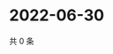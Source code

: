 # 2022-06-30

共 0 条

<!-- BEGIN WEIBO -->
<!-- 最后更新时间 Thu Jun 30 2022 13:22:29 GMT+0800 (China Standard Time) -->

<!-- END WEIBO -->
